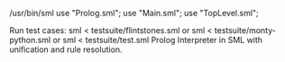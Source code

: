 /usr/bin/sml
use "Prolog.sml";
use "Main.sml";
use "TopLevel.sml";


Run test cases:
sml < testsuite/flintstones.sml
or 
sml < testsuite/monty-python.sml
or 
sml < testsuite/test.sml
Prolog Interpreter in SML with unification and rule resolution.
